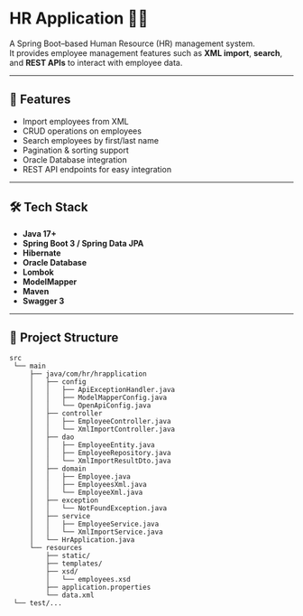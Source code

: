# HR Application 🧑‍💼

A Spring Boot–based Human Resource (HR) management system.  
It provides employee management features such as **XML import**, **search**, and **REST APIs** to interact with employee data.

---

## 🚀 Features
- Import employees from XML
- CRUD operations on employees
- Search employees by first/last name
- Pagination & sorting support
- Oracle Database integration
- REST API endpoints for easy integration

---

## 🛠️ Tech Stack
- **Java 17+**
- **Spring Boot 3 / Spring Data JPA**
- **Hibernate**
- **Oracle Database**
- **Lombok**
- **ModelMapper**
- **Maven**
- **Swagger 3**

---

## 📂 Project Structure
```
src
 └── main
     ├── java/com/hr/hrapplication
     │   ├── config
     │   │   ├── ApiExceptionHandler.java
     │   │   ├── ModelMapperConfig.java
     │   │   └── OpenApiConfig.java
     │   ├── controller
     │   │   ├── EmployeeController.java
     │   │   └── XmlImportController.java
     │   ├── dao
     │   │   ├── EmployeeEntity.java
     │   │   ├── EmployeeRepository.java
     │   │   └── XmlImportResultDto.java
     │   ├── domain
     │   │   ├── Employee.java
     │   │   ├── EmployeesXml.java
     │   │   └── EmployeeXml.java
     │   ├── exception
     │   │   └── NotFoundException.java
     │   ├── service
     │   │   ├── EmployeeService.java
     │   │   └── XmlImportService.java
     │   └── HrApplication.java
     └── resources
         ├── static/
         ├── templates/
         ├── xsd/
         │   └── employees.xsd
         ├── application.properties
         └── data.xml
 └── test/...
```
